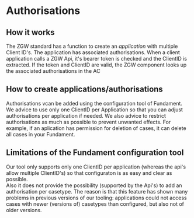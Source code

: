 # Authorisations

## How it works
The ZGW standard has a function to create an <em>application</em> with multiple Client ID's. 
The application has associated authorisations. 
When a client application calls a ZGW Api, it's bearer token is checked and the ClientID is extracted. If the token and ClientID are valid, the ZGW component looks up the associated authorisations in the AC   

## How to create applications/authorisations
Authorisations vcan be added using the configuration tool of Fundament. 
We advice to use only one ClientID per Application so that you can adjust authorisations per application if needed.
We also advice to restrict authorisations as much as possible to prevent unwanted effects. For example, if an aplication has permission for deletion of cases, it can delete all cases in your Fundament.

## Limitations of the Fundament configuration tool
Our tool only supports only one ClientID per application (whereas the api's allow multiple ClientID's) so that configuraton is as easy and clear as possible.  
Also it does not provide the possibility (supported by the Api's) to add an authorisation per casetype. The reason is that this feature has shown many problems in previous versions of our tooling: applications could not access cases with newer (versions of) casetypes than configured, but also not of older versions.
